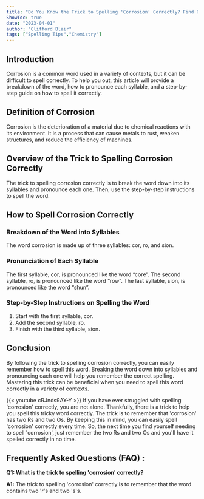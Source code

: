 ```yaml
---
title: "Do You Know the Trick to Spelling 'Corrosion' Correctly? Find Out Here!"
ShowToc: true 
date: "2023-04-01"
author: "Clifford Blair" 
tags: ["Spelling Tips","Chemistry"]
---
```

## Introduction
Corrosion is a common word used in a variety of contexts, but it can be difficult to spell correctly. To help you out, this article will provide a breakdown of the word, how to pronounce each syllable, and a step-by-step guide on how to spell it correctly.

## Definition of Corrosion
Corrosion is the deterioration of a material due to chemical reactions with its environment. It is a process that can cause metals to rust, weaken structures, and reduce the efficiency of machines.

## Overview of the Trick to Spelling Corrosion Correctly
The trick to spelling corrosion correctly is to break the word down into its syllables and pronounce each one. Then, use the step-by-step instructions to spell the word.

## How to Spell Corrosion Correctly
### Breakdown of the Word into Syllables
The word corrosion is made up of three syllables: cor, ro, and sion.

### Pronunciation of Each Syllable
The first syllable, cor, is pronounced like the word “core”. The second syllable, ro, is pronounced like the word “row”. The last syllable, sion, is pronounced like the word “shun”.

### Step-by-Step Instructions on Spelling the Word
1. Start with the first syllable, cor.
2. Add the second syllable, ro.
3. Finish with the third syllable, sion.

## Conclusion
By following the trick to spelling corrosion correctly, you can easily remember how to spell this word. Breaking the word down into syllables and pronouncing each one will help you remember the correct spelling. Mastering this trick can be beneficial when you need to spell this word correctly in a variety of contexts.

{{< youtube cRJnds9AY-Y >}} 
If you have ever struggled with spelling 'corrosion' correctly, you are not alone. Thankfully, there is a trick to help you spell this tricky word correctly. The trick is to remember that 'corrosion' has two Rs and two Os. By keeping this in mind, you can easily spell 'corrosion' correctly every time. So, the next time you find yourself needing to spell 'corrosion', just remember the two Rs and two Os and you'll have it spelled correctly in no time.

## Frequently Asked Questions (FAQ) :
**Q1: What is the trick to spelling 'corrosion' correctly?**

**A1:** The trick to spelling 'corrosion' correctly is to remember that the word contains two 'r's and two 's's.





